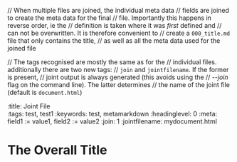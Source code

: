 // When multiple files are joined, the individual meta data
// fields are joined to create the meta data for the final
// file. Importantly this happens in reverse order, ie the
// definition is taken where it was _first_ defined and
// can not be overwritten. It is therefore convenient to
// create a `000_title.md` file that only contains the title,
// as well as all the meta data used for the joined file

// The tags recognised are mostly the same as for the
// individual files. additionally there are two new tags:
// `join` and `jointfilename`. If the former is present,
// joint output is always generated (this avoids using the
// *--join* flag on the command line). The latter determines
// the name of the joint file (default is `document.html`)

:title:             Joint File                
:tags:              test, test1
:keywords:          test, metamarkdown
:headinglevel:      0
:meta:              field1 := value1, field2 := value2
:join:              1
:jointfilename:     mydocument.html

# The Overall Title
